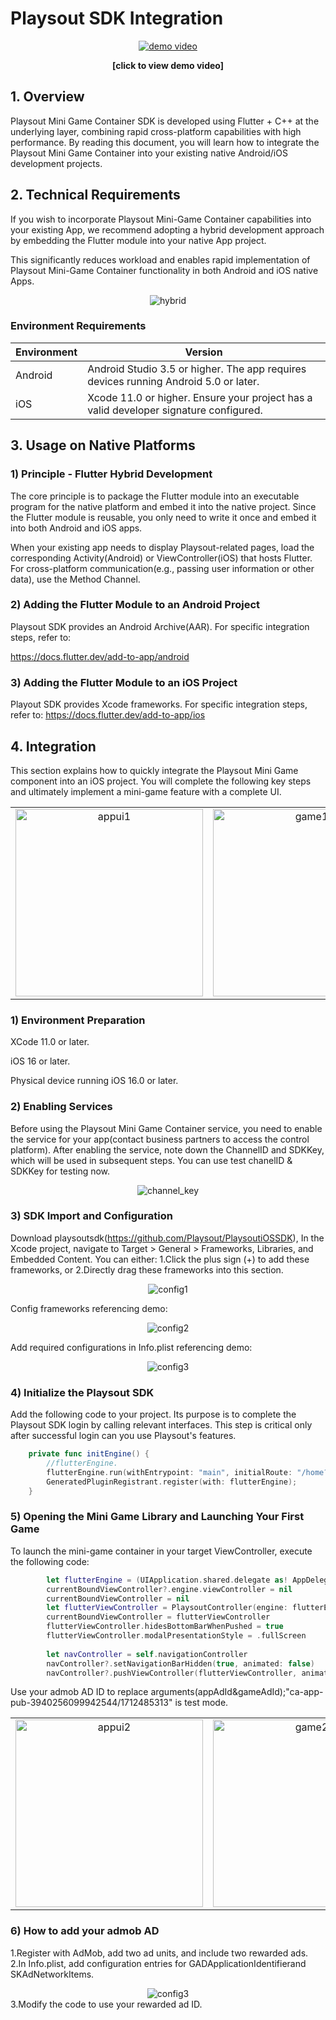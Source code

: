 

# Playsout SDK Integration

<div align="center">
  <a href="https://github.com/Playsout/playsoutsdk_demo_android/raw/main/docs/videos/demo.mp4">
    <img src="https://github.com/Playsout/playsoutsdk_demo_android/blob/main/docs/images/appui1.png" alt="demo video">
  </a>
  <p><strong>[click to view demo video]</strong></p>
</div>

## 1. Overview

Playsout Mini Game Container SDK is developed using Flutter + C++ at the underlying layer, combining rapid cross-platform capabilities with high performance. By reading this document, you will learn how to integrate the Playsout Mini Game Container into your existing native Android/iOS development projects.

## 2. Technical Requirements

If you wish to incorporate Playsout Mini-Game Container capabilities into your existing App, we recommend adopting a hybrid development approach by embedding the Flutter module into your native App project.

This significantly reduces workload and enables rapid implementation of Playsout Mini-Game Container functionality in both Android and iOS native Apps.
<div align="center">
  <img src="https://github.com/Playsout/playsoutsdk_demo_android/blob/main/docs/images/hybrid.png?raw=true" alt="hybrid" />
</div>

### Environment Requirements

| Environment | Version |
|-------------|---------|
| Android | Android Studio 3.5 or higher. The app requires devices running Android 5.0 or later. |
| iOS | Xcode 11.0 or higher. Ensure your project has a valid developer signature configured. |

## 3. Usage on Native Platforms

### 1) Principle - Flutter Hybrid Development

The core principle is to package the Flutter module into an executable program for the native platform and embed it into the native project. Since the Flutter module is reusable, you only need to write it once and embed it into both Android and iOS apps.

When your existing app needs to display Playsout-related pages, load the corresponding Activity(Android) or ViewController(iOS) that hosts Flutter. For cross-platform communication(e.g., passing user information or other data), use the Method Channel.

### 2) Adding the Flutter Module to an Android Project

Playsout SDK provides an Android Archive(AAR). For specific integration steps, refer to:

https://docs.flutter.dev/add-to-app/android

### 3) Adding the Flutter Module to an iOS Project

Playout SDK provides Xcode frameworks. For specific integration steps, refer to:
https://docs.flutter.dev/add-to-app/ios

## 4. Integration

This section explains how to quickly integrate the Playsout Mini Game component into an iOS project. You will complete the following key steps and ultimately implement a mini-game feature with a complete UI.
<div align="center">

<table>
  <tr>
    <td align="center">
      <img src="https://github.com/Playsout/playsoutsdk_demo_android/blob/main/docs/images/appui1.png?raw=true" alt="appui1" width="300" />
    </td>
    <td align="center">
      <img src="https://github.com/Playsout/playsoutsdk_demo_android/blob/main/docs/images/game1.png?raw=true" alt="game1" width="300" />
    </td>
  </tr>
</table>

</div>

### 1) Environment Preparation

XCode 11.0 or later.

iOS 16 or later.

Physical device running iOS 16.0 or later.

### 2) Enabling Services

Before using the Playsout Mini Game Container service, you need to enable the service for your app(contact business partners to access the control platform). After enabling the service, note down the ChannelID and SDKKey, which will be used in subsequent steps. You can use test chanelID & SDKKey for testing now.

<div align="center">
  <img src="https://github.com/Playsout/playsoutsdk_demo_android/blob/main/docs/images/channel_key.png?raw=true" alt="channel_key" />
</div>

### 3) SDK Import and Configuration

Download playsoutsdk(https://github.com/Playsout/PlaysoutiOSSDK), In the Xcode project, navigate to ​​Target > General > Frameworks, Libraries, and Embedded Content​​. You can either:
1.Click the plus sign (+) to add these frameworks, or
2.Directly drag these frameworks into this section.
<div align="center">
  <img src="https://github.com/Playsout/playsoutsdk_demo_ios/blob/main/Doc/frameworks.png?raw=true" alt="config1" />
</div>


Config frameworks referencing demo:
<div align="center">
  <img src="https://github.com/Playsout/playsoutsdk_demo_ios/blob/main/Doc/frameworks_config.png?raw=true" alt="config2" />
</div>

Add required configurations in Info.plist referencing demo:
<div align="center">
  <img src="https://github.com/Playsout/playsoutsdk_demo_ios/blob/main/Doc/info-plist.png?raw=true" alt="config3" />
</div>

### 4) Initialize the Playsout SDK

Add the following code to your project. Its purpose is to complete the Playsout SDK login by calling relevant interfaces. This step is critical only after successful login can you use Playsout's features.
```swift
    private func initEngine() {
        //flutterEngine.
        flutterEngine.run(withEntrypoint: "main", initialRoute: "/home?channel=playsout&sdkkey=eyJ2ZXIiOiJ2MSIsImNoYW5uZWwiOiJwbGF5c291dCIsInBhY2thZ2VuYW1lIjoiIiwiZXhwIjoxNzYwOTY3ODIwfS5zaWc"); //update if sdkkey expire,look log
        GeneratedPluginRegistrant.register(with: flutterEngine);
    }
```

### 5) Opening the Mini Game Library and Launching Your First Game

To launch the mini-game container in your target ViewController, execute the following code:

```swift
        let flutterEngine = (UIApplication.shared.delegate as! AppDelegate).flutterEngine
        currentBoundViewController?.engine.viewController = nil
        currentBoundViewController = nil
        let flutterViewController = PlaysoutController(engine: flutterEngine, channelName: "com.playsout.minigames", method: "init", arguments: ["appAdId":"ca-app-pub-3940256099942544/1712485313","gameAdId":"ca-app-pub-3940256099942544/1712485313"])
        currentBoundViewController = flutterViewController
        flutterViewController.hidesBottomBarWhenPushed = true
        flutterViewController.modalPresentationStyle = .fullScreen
            
        let navController = self.navigationController
        navController?.setNavigationBarHidden(true, animated: false)
        navController?.pushViewController(flutterViewController, animated: false)
```
Use your admob AD ID to replace arguments(appAdId&gameAdId);"ca-app-pub-3940256099942544/1712485313" is test mode.
<div align="center">

<table>
  <tr>
    <td align="center">
      <img src="https://github.com/Playsout/playsoutsdk_demo_android/blob/main/docs/images/appui2.png?raw=true" alt="appui2" width="300" />
    </td>
    <td align="center">
      <img src="https://github.com/Playsout/playsoutsdk_demo_android/blob/main/docs/images/game2.png?raw=true" alt="game2" width="300" />
    </td>
  </tr>
</table>

</div>

### 6) How to add your admob AD
1.Register with AdMob, add two ad units, and include two rewarded ads.
2.In Info.plist, add configuration entries for GADApplicationIdentifierand SKAdNetworkItems.
<div align="center">
  <img src="https://github.com/Playsout/playsoutsdk_demo_ios/blob/main/Doc/info-plist.png?raw=true" alt="config3" />
</div>
3.Modify the code to use your rewarded ad ID.


